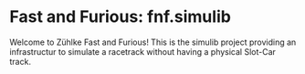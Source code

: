# Fast and Furious: fnf.simulib
Welcome to Zühlke Fast and Furious! This is the simulib project providing an infrastructur to simulate a
racetrack without having a physical Slot-Car track. 